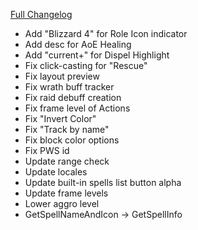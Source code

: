 [Full Changelog](https://github.com/enderneko/Cell/compare/r232-release...d6d3625807e91b24fd4a4c939a33d481dc57e881)

- Add "Blizzard 4" for Role Icon indicator
- Add desc for AoE Healing
- Add "current+" for Dispel Highlight
- Fix click-casting for "Rescue"
- Fix layout preview
- Fix wrath buff tracker
- Fix raid debuff creation
- Fix frame level of Actions
- Fix "Invert Color"
- Fix "Track by name"
- Fix block color options
- Fix PWS id
- Update range check
- Update locales
- Update built-in spells list button alpha
- Update frame levels
- Lower aggro level
- GetSpellNameAndIcon -> GetSpellInfo
